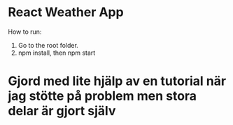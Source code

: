 # React Weather App

How to run:
1. Go to the root folder.
2. npm install, then npm start

# Gjord med lite hjälp av en tutorial när jag stötte på problem men stora delar är gjort själv